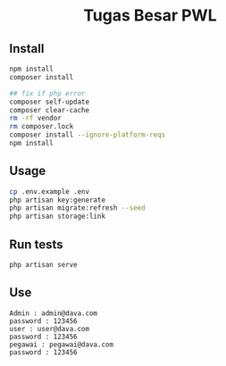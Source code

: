<h1 align="center">Tugas Besar PWL</h1>
<p>
</p>

## Install

```sh
npm install
composer install
```
```sh
## fix if php error
composer self-update
composer clear-cache
rm -rf vendor
rm composer.lock
composer install --ignore-platform-reqs
npm install
```
## Usage

```sh
cp .env.example .env
php artisan key:generate
php artisan migrate:refresh --seed
php artisan storage:link
```

## Run tests

```sh
php artisan serve
```

## Use

```
Admin : admin@dava.com
password : 123456
user : user@dava.com
password : 123456
pegawai : pegawai@dava.com
password : 123456
